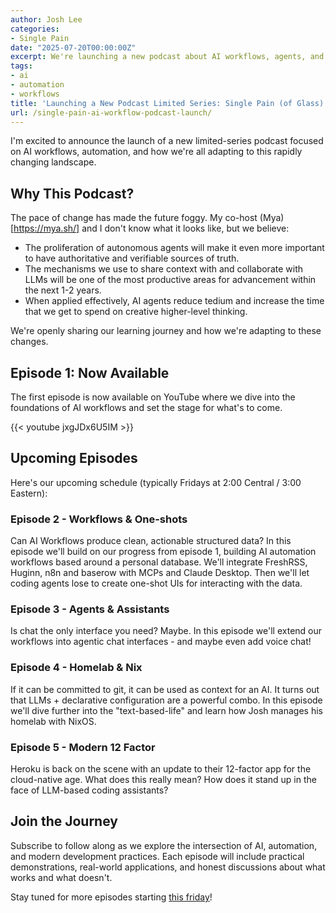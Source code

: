 ```yaml
---
author: Josh Lee
categories:
- Single Pain
date: "2025-07-20T00:00:00Z"
excerpt: We're launching a new podcast about AI workflows, agents, and how we're adapting to the rapid pace of change in AI tooling. Join us as we openly share our learning journey.
tags:
- ai
- automation
- workflows
title: 'Launching a New Podcast Limited Series: Single Pain (of Glass)'
url: /single-pain-ai-workflow-podcast-launch/
---
```


I'm excited to announce the launch of a new limited-series podcast focused on AI workflows, automation, and how we're all adapting to this rapidly changing landscape.

## Why This Podcast?

The pace of change has made the future foggy. My co-host (Mya)[https://mya.sh/] and I don't know what it looks like, but we believe:

- The proliferation of autonomous agents will make it even more important to have authoritative and verifiable sources of truth.
- The mechanisms we use to share context with and collaborate with LLMs will be one of the most productive areas for advancement within the next 1-2 years.
- When applied effectively, AI agents reduce tedium and increase the time that we get to spend on creative higher-level thinking.

We're openly sharing our learning journey and how we're adapting to these changes.

## Episode 1: Now Available

The first episode is now available on YouTube where we dive into the foundations of AI workflows and set the stage for what's to come.

{{< youtube jxgJDx6U5IM >}}

## Upcoming Episodes

Here's our upcoming schedule (typically Fridays at 2:00 Central / 3:00 Eastern):

### Episode 2 - Workflows & One-shots
Can AI Workflows produce clean, actionable structured data? In this episode we'll build on our progress from episode 1, building AI automation workflows based around a personal database. We'll integrate FreshRSS, Huginn, n8n and baserow with MCPs and Claude Desktop. Then we'll let coding agents lose to create one-shot UIs for interacting with the data.

### Episode 3 - Agents & Assistants
Is chat the only interface you need? Maybe. In this episode we'll extend our workflows into agentic chat interfaces - and maybe even add voice chat!

### Episode 4 - Homelab & Nix
If it can be committed to git, it can be used as context for an AI. It turns out that LLMs + declarative configuration are a powerful combo. In this episode we'll dive further into the "text-based-life" and learn how Josh manages his homelab with NixOS.

### Episode 5 - Modern 12 Factor
Heroku is back on the scene with an update to their 12-factor app for the cloud-native age. What does this really mean? How does it stand up in the face of LLM-based coding assistants?

## Join the Journey

Subscribe to follow along as we explore the intersection of AI, automation, and modern development practices. Each episode will include practical demonstrations, real-world applications, and honest discussions about what works and what doesn't.

Stay tuned for more episodes starting [this friday](https://www.youtube.com/live/u75AsRspfr0?si=5ds-0PDakrU8hIvC)!
